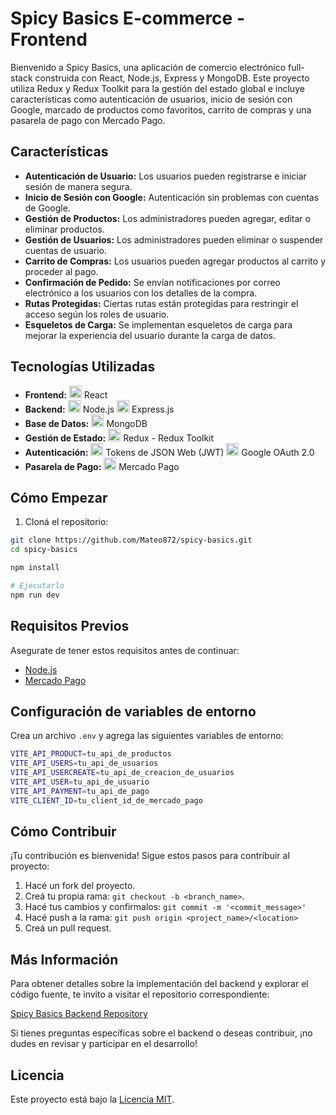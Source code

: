 # Spicy Basics E-commerce - Frontend

Bienvenido a Spicy Basics, una aplicación de comercio electrónico full-stack construida con React, Node.js, Express y MongoDB. Este proyecto utiliza Redux y Redux Toolkit para la gestión del estado global e incluye características como autenticación de usuarios, inicio de sesión con Google, marcado de productos como favoritos, carrito de compras y una pasarela de pago con Mercado Pago.

## Características

- **Autenticación de Usuario:** Los usuarios pueden registrarse e iniciar sesión de manera segura.
- **Inicio de Sesión con Google:** Autenticación sin problemas con cuentas de Google.
- **Gestión de Productos:** Los administradores pueden agregar, editar o eliminar productos.
- **Gestión de Usuarios:** Los administradores pueden eliminar o suspender cuentas de usuario.
- **Carrito de Compras:** Los usuarios pueden agregar productos al carrito y proceder al pago.
- **Confirmación de Pedido:** Se envían notificaciones por correo electrónico a los usuarios con los detalles de la compra.
- **Rutas Protegidas:** Ciertas rutas están protegidas para restringir el acceso según los roles de usuario.
- **Esqueletos de Carga:** Se implementan esqueletos de carga para mejorar la experiencia del usuario durante la carga de datos.

## Tecnologías Utilizadas

- **Frontend:** <img src="https://i.postimg.cc/m27J5sj5/1174949-js-react-js-logo-react-react-native-icon.png" alt="React" width="20" heigth="20" /> React
- **Backend:** <img src="https://i.postimg.cc/Hx2j2KKc/4375017-js-logo-node-icon.png" alt="Node.js" width="20" heigth="20"/> Node.js  <img src="https://i.postimg.cc/rm1jV8Hd/icons8-express-js-500.png" alt="Express.js" width="20" heigth="20"/> Express.js
- **Base de Datos:** <img src="https://i.postimg.cc/MprfQhB9/mongodb-original-logo-icon-146424.png" alt="MongoDB" width="20" heigth="20"/> MongoDB
- **Gestión de Estado:** <img src="https://i.postimg.cc/WbYfd15C/react-redux-removebg-preview.png" alt="Redux" width="20" heigth="20"/> Redux - Redux Toolkit
- **Autenticación:** <img src="https://i.postimg.cc/44Mn1rNM/1657421703592.png" alt="JWT"  width="20" heigth="20"/> Tokens de JSON Web (JWT)  <img src="https://i.postimg.cc/PrQn2RWh/Google-G-logo-svg.png" alt="Google OAuth 2.0"  width="20" heigth="20"/> Google OAuth 2.0
- **Pasarela de Pago:** <img src="https://i.postimg.cc/SKW0518m/icon-256x256.png" alt="Mercado Pago"  width="20" heigth="20"/> Mercado Pago

## Cómo Empezar

1. Cloná el repositorio:

```bash
git clone https://github.com/Mateo872/spicy-basics.git
cd spicy-basics

npm install

# Ejecutarlo
npm run dev
```

## Requisitos Previos

Asegurate de tener estos requisitos antes de continuar:

- [Node.js](https://nodejs.org/)
- [Mercado Pago](https://www.mercadopago.com.ar/developers/es)

## Configuración de variables de entorno

Crea un archivo `.env` y agrega las siguientes variables de entorno:

```bash
VITE_API_PRODUCT=tu_api_de_productos
VITE_API_USERS=tu_api_de_usuarios
VITE_API_USERCREATE=tu_api_de_creacion_de_usuarios
VITE_API_USER=tu_api_de_usuario
VITE_API_PAYMENT=tu_api_de_pago
VITE_CLIENT_ID=tu_client_id_de_mercado_pago
```

## Cómo Contribuir

¡Tu contribución es bienvenida! Sigue estos pasos para contribuir al proyecto:

1. Hacé un fork del proyecto.
2. Creá tu propia rama: `git checkout -b <branch_name>`.
3. Hacé tus cambios y confirmalos: `git commit -m '<commit_message>'`
4. Hacé push a la rama: `git push origin <project_name>/<location>`
5. Creá un pull request.

## Más Información

Para obtener detalles sobre la implementación del backend y explorar el código fuente, te invito a visitar el repositorio correspondiente:

[Spicy Basics Backend Repository](https://github.com/Mateo872/backend-spicy)

Si tienes preguntas específicas sobre el backend o deseas contribuir, ¡no dudes en revisar y participar en el desarrollo!

## Licencia

Este proyecto está bajo la [Licencia MIT](LICENSE).
